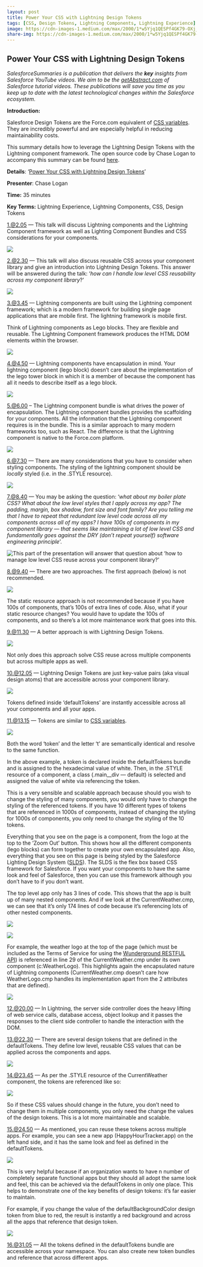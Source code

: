 ```yaml
---
layout: post
title: Power Your CSS with Lightning Design Tokens
tags: [CSS, Design Tokens, Lightning Components, Lightning Experience]
image: https://cdn-images-1.medium.com/max/2000/1*w5Yjq1QESPf4GK79-OXj_g.png
share-img: https://cdn-images-1.medium.com/max/2000/1*w5Yjq1QESPf4GK79-OXj_g.png
---
```


## Power Your CSS with Lightning Design Tokens

*SalesforceSummaries is a publication that delivers the **key** insights from Salesforce YouTube videos. We aim to be the [getAbstract.com](https://www.getabstract.com/en/) of Salesforce tutorial videos. These publications will save you time as you keep up to date with the latest technological changes within the Salesforce ecosystem.*

**Introduction:**

Salesforce Design Tokens are the Force.com equivalent of [CSS variables](https://css-tricks.com/difference-between-types-of-css-variables/). They are incredibly powerful and are especially helpful in reducing maintainability costs.

This summary details how to leverage the Lightning Design Tokens with the Lightning component framework. The open source code by Chase Logan to accompany this summary can be found [here](https://github.com/cslogan-red/df_2016_demo).

**Details**: ‘[Power Your CSS with Lightning Design Tokens](https://www.youtube.com/watch?v=wmJwmvpjlLw)’

**Presenter**: Chase Logan

**Time:** 35 minutes

**Key Terms:** Lightning Experience, Lightning Components, CSS, Design Tokens

 1.@2.05 — This talk will discuss Lightning components and the Lightning Component framework as well as Lighting Component Bundles and CSS considerations for your components.

![](https://cdn-images-1.medium.com/max/2000/1*w5Yjq1QESPf4GK79-OXj_g.png)

2.@2.30 — This talk will also discuss reusable CSS across your component library and give an introduction into Lightning Design Tokens. This answer will be answered during the talk: ‘*how can I handle low level CSS reusability across my component library*?’

![](https://cdn-images-1.medium.com/max/2000/1*e0XW5wyFXOKCNmx9VbxjXg.png)

3.@3.45 — Lightning components are built using the Lightning component framework; which is a modern framework for building single page applications that are mobile first. The lightning framework is mobile first.

Think of Lightning components as Lego blocks. They are flexible and reusable. The Lightning Component framework produces the HTML DOM elements within the browser.

![](https://cdn-images-1.medium.com/max/2000/1*tioXRJYWsdyrCEqQJ2n1EQ.png)

4.@4.50 — Lightning components have encapsulation in mind. Your lightning component (lego block) doesn’t care about the implementation of the lego tower block in which it is a member of because the component has all it needs to describe itself as a lego block.

![](https://cdn-images-1.medium.com/max/2000/1*WUrMHTJGUmmEP7pZdwiifw.png)

5.@6.00 – The Lightning component bundle is what drives the power of encapsulation. The Lightning component bundles provides the scaffolding for your components. All the information that the Lightning component requires is in the bundle. This is a similar approach to many modern frameworks too, such as React. The difference is that the Lightning component is native to the Force.com platform.

![](https://cdn-images-1.medium.com/max/2000/1*K-YtziDe2-bnN1fF9I4ffA.png)

6.@7.30 — There are many considerations that you have to consider when styling components. The styling of the lightning component should be *locally* styled (i.e. in the .STYLE resource).

![](https://cdn-images-1.medium.com/max/2000/1*lodQBRQJ28JEMdQcvCrjow.png)

7.@8.40 — You may be asking the question: ‘*what about my boiler plate CSS? What about the low level styles that I apply across my app? The padding, margin, box shadow, font size and font family? Are you telling me that I have to repeat that redundant low level code across all my components across all of my apps? I have 100s of components in my component library — that seems like maintaining a lot of low level CSS and fundamentally goes against the DRY (don’t repeat yourself) software engineering principle*’.

![This part of the presentation will answer that question about ‘*how to manage low level CSS reuse across your component library?*’](https://cdn-images-1.medium.com/max/2000/1*v01dly--eEwK6KL6I_QAOg.png)

8.@9.40 — There are two approaches. The first approach (below) is not recommended.

![](https://cdn-images-1.medium.com/max/2000/1*qLIpdOgvdZLFzAQ-36qKkA.png)

The static resource approach is not recommended because if you have 100s of components, that’s 100s of extra lines of code. Also, what if your static resource changes? You would have to update the 100s of components, and so there’s a lot more maintenance work that goes into this.

9.@11.30 — A better approach is with Lightning Design Tokens.

![](https://cdn-images-1.medium.com/max/2000/1*fxEeJp_V937NbMNQRVBiRA.png)

Not only does this approach solve CSS reuse across multiple components but across multiple apps as well.

10.@12.05 — Lightning Design Tokens are just key-value pairs (aka visual design atoms) that are accessible across your component library.

![](https://cdn-images-1.medium.com/max/2000/1*A5IxsSb0TozcEaQGVaOebQ.png)

Tokens defined inside ‘defaultTokens’ are instantly accessible across all your components and all your apps.

11.@13.15 — Tokens are similar to [CSS variables](https://css-tricks.com/difference-between-types-of-css-variables/).

![](https://cdn-images-1.medium.com/max/2000/1*j6p6_TO3FVgHm3ubv8nXuw.png)

Both the word ‘token’ and the letter ‘t’ are semantically identical and resolve to the same function.

In the above example, a token is declared inside the defaultTokens bundle and is assigned to the hexadecimal value of white. Then, in the .STYLE resource of a component, a class (.main__div — default) is selected and assigned the value of white via referencing the token.

This is a very sensible and scalable approach because should you wish to change the styling of many components, you would only have to change the styling of the referenced tokens. If you have 10 different types of tokens that are referenced in 1000s of components, instead of changing the styling for 1000s of components, you only need to change the styling of the 10 tokens.

Everything that you see on the page is a component, from the logo at the top to the ‘Zoom Out’ button. This shows how all the different components (lego blocks) can form together to create your own encapsulated app. Also, everything that you see on this page is being styled by the Salesforce Lighting Design System ([SLDS](https://www.lightningdesignsystem.com/)). The SLDS is the flex box based CSS framework for Salesforce. If you want your components to have the same look and feel of Salesforce, then you can use this framework although you don’t have to if you don’t want.

The top level app only has 3 lines of code. This shows that the app is built up of many nested components. And if we look at the CurrentWeather.cmp, we can see that it’s only 174 lines of code because it’s referencing lots of other nested components.

![](https://cdn-images-1.medium.com/max/2000/1*6zOHmpZWs1p95g42o8KYuA.png)

![](https://cdn-images-1.medium.com/max/2000/1*O7A5i1L9wnRu5pSzY6Xilg.png)

For example, the weather logo at the top of the page (which must be included as the Terms of Service for using the [Wunderground RESTFUL API](https://www.wunderground.com/weather/api/)) is referenced in line 29 of the CurrentWeather.cmp under its own component (c:WeatherLogo). This highlights again the encapsulated nature of Lightning components (CurrentWeather.cmp doesn’t care how WeatherLogo.cmp handles its implementation apart from the 2 attributes that are defined).

![](https://cdn-images-1.medium.com/max/2000/1*c_6O6E2_CjzyXAG7RXr8JA.png)

12.@20.00 — In Lightning, the server side controller does the heavy lifting of web service calls, database access, object lookup and it passes the responses to the client side controller to handle the interaction with the DOM.

13.@22.30 — There are several design tokens that are defined in the defaultTokens. They define low level, reusable CSS values that can be applied across the components and apps.

![](https://cdn-images-1.medium.com/max/2000/1*UMKN2U12fl1aaSeaPpET1w.png)

14.@23.45 — As per the .STYLE resource of the CurrentWeather component, the tokens are referenced like so:

![](https://cdn-images-1.medium.com/max/2000/1*OnykyObORoGmxxC4UvIvqQ.png)

So if these CSS values should change in the future, you don’t need to change them in multiple components, you only need the change the values of the design tokens. This is a lot more maintainable and scalable.

15.@24.50 — As mentioned, you can reuse these tokens across multiple apps. For example, you can see a new app (HappyHourTracker.app) on the left hand side, and it has the same look and feel as defined in the defaultTokens.

![](https://cdn-images-1.medium.com/max/2000/1*Z0Xqjgk8MUbmyCopgPsjEA.png)

This is very helpful because if an organization wants to have n number of completely separate functional apps but they should all adopt the same look and feel, this can be achieved via the defaultTokens in only one place. This helps to demonstrate one of the key benefits of design tokens: it’s far easier to maintain.

For example, if you change the value of the defaultBackgroundColor design token from blue to red, the result is instantly a red background and across all the apps that reference that design token.

![](https://cdn-images-1.medium.com/max/2000/1*8fmeVvEU4_1iwQGMP85E1g.png)

16.@31.05 — All the tokens defined in the defaultTokens bundle are accessible across your namespace. You can also create new token bundles and reference that across different apps.

